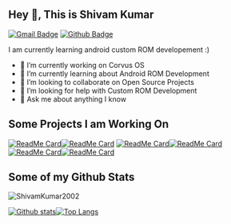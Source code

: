 ## Hey 👋, This is Shivam Kumar
[![Gmail Badge](https://img.shields.io/badge/-kumar.shivam.jarvis@gmail.com-c14438?style=flat&logo=Gmail&logoColor=white&link=mailto:kumar.shivam.jarvis@gmail.com)](mailto:kumar.shivam.jarvis@gmail.com) [![Github Badge](https://img.shields.io/badge/-ShivamKumar2002-grey?style=flat&logo=github&logoColor=white&link=https://github.com/ShivamKumar2002/)](https://www.github.com/ShivamKumar2002/)
<p align='left'>I am currently learning android custom ROM developement :)</p>

- 🔭 I’m currently working on Corvus OS 
- 🌱 I’m currently learning about Android ROM Development 
- 👯 I’m looking to collaborate on Open Source Projects
- 🤔 I’m looking for help with Custom ROM Development 
- 💬 Ask me about anything I know

## Some Projects I am Working On
[![ReadMe Card](https://github-readme-stats.vercel.app/api/pin/?username=ShivamKumar2002&repo=device_xiaomi_violet&theme=vue-dark)](https://github.com/ShivamKumar2002/device_xiaomi_violet)[![ReadMe Card](https://github-readme-stats.vercel.app/api/pin/?username=ShivamKumar2002&repo=vendor_xiaomi_violet&theme=vue-dark)](https://github.com/ShivamKumar2002/vendor_xiaomi_violet)
[![ReadMe Card](https://github-readme-stats.vercel.app/api/pin/?username=ShivamKumar2002&repo=violet_dump&theme=vue-dark)](https://github.com/ShivamKumar2002/violet_dump)[![ReadMe Card](https://github-readme-stats.vercel.app/api/pin/?username=ShivamKumar2002&repo=msm-4.14-violet&theme=vue-dark)](https://github.com/ShivamKumar2002/msm-4.14-violet)
[![ReadMe Card](https://github-readme-stats.vercel.app/api/pin/?username=ShivamKumar2002&repo=LLVM-Clang-11&theme=vue-dark)](https://github.com/ShivamKumar2002/LLVM-Clang-11)[![ReadMe Card](https://github-readme-stats.vercel.app/api/pin/?username=ShivamKumar2002&repo=scripts&theme=vue-dark)](https://github.com/ShivamKumar2002/scripts)

## Some of my Github Stats
<p align=left> <img src=https://komarev.com/ghpvc/?username=ShivamKumar2002 alt=ShivamKumar2002 /> </p>

[![Github stats](https://github-readme-stats.vercel.app/api?username=ShivamKumar2002&show_icons=true&include_all_commits=true&count_private=true&theme=vue-dark)](https://github.com/ShivamKumar2002/github-readme-stats)[![Top Langs](https://github-readme-stats.vercel.app/api/top-langs/?username=ShivamKumar2002&layout=compact&include_all_commits=true&count_private=true&theme=vue-dark)](https://github.com/ShivamKumar2002/github-readme-stats)


<!--
**ShivamKumar2002/ShivamKumar2002** is a ✨ _special_ ✨ repository because its `README.md` (this file) appears on your GitHub profile.

Here are some ideas to get you started:

- 🔭 I’m currently working on ...
- 🌱 I’m currently learning ...
- 👯 I’m looking to collaborate on ...
- 🤔 I’m looking for help with ...
- 💬 Ask me about ...
- 📫 How to reach me: ...
- 😄 Pronouns: ...
- ⚡ Fun fact: ...
-->
